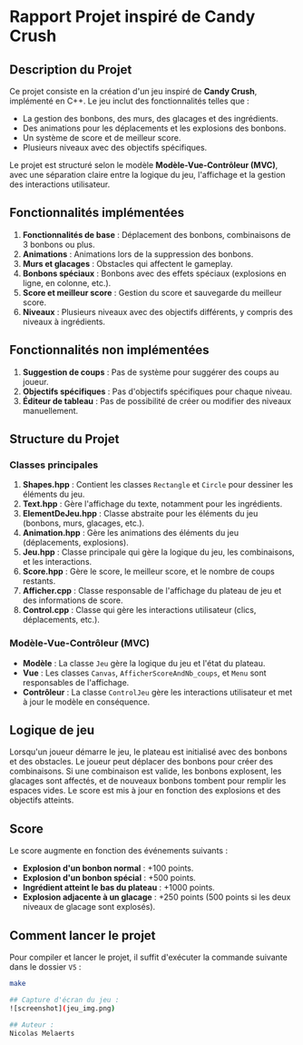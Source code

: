 # Rapport Projet inspiré de Candy Crush

## Description du Projet

Ce projet consiste en la création d'un jeu inspiré de **Candy Crush**, implémenté en C++. Le jeu inclut des fonctionnalités telles que :
- La gestion des bonbons, des murs, des glacages et des ingrédients.
- Des animations pour les déplacements et les explosions des bonbons.
- Un système de score et de meilleur score.
- Plusieurs niveaux avec des objectifs spécifiques.

Le projet est structuré selon le modèle **Modèle-Vue-Contrôleur (MVC)**, avec une séparation claire entre la logique du jeu, l'affichage et la gestion des interactions utilisateur.

## Fonctionnalités implémentées

1. **Fonctionnalités de base** : Déplacement des bonbons, combinaisons de 3 bonbons ou plus.
2. **Animations** : Animations lors de la suppression des bonbons.
3. **Murs et glacages** : Obstacles qui affectent le gameplay.
4. **Bonbons spéciaux** : Bonbons avec des effets spéciaux (explosions en ligne, en colonne, etc.).
5. **Score et meilleur score** : Gestion du score et sauvegarde du meilleur score.
6. **Niveaux** : Plusieurs niveaux avec des objectifs différents, y compris des niveaux à ingrédients.

## Fonctionnalités non implémentées

1. **Suggestion de coups** : Pas de système pour suggérer des coups au joueur.
2. **Objectifs spécifiques** : Pas d'objectifs spécifiques pour chaque niveau.
3. **Éditeur de tableau** : Pas de possibilité de créer ou modifier des niveaux manuellement.

## Structure du Projet

### Classes principales

1. **Shapes.hpp** : Contient les classes `Rectangle` et `Circle` pour dessiner les éléments du jeu.
2. **Text.hpp** : Gère l'affichage du texte, notamment pour les ingrédients.
3. **ElementDeJeu.hpp** : Classe abstraite pour les éléments du jeu (bonbons, murs, glacages, etc.).
4. **Animation.hpp** : Gère les animations des éléments du jeu (déplacements, explosions).
5. **Jeu.hpp** : Classe principale qui gère la logique du jeu, les combinaisons, et les interactions.
6. **Score.hpp** : Gère le score, le meilleur score, et le nombre de coups restants.
7. **Afficher.cpp** : Classe responsable de l'affichage du plateau de jeu et des informations de score.
8. **Control.cpp** : Classe qui gère les interactions utilisateur (clics, déplacements, etc.).

### Modèle-Vue-Contrôleur (MVC)

- **Modèle** : La classe `Jeu` gère la logique du jeu et l'état du plateau.
- **Vue** : Les classes `Canvas`, `AfficherScoreAndNb_coups`, et `Menu` sont responsables de l'affichage.
- **Contrôleur** : La classe `ControlJeu` gère les interactions utilisateur et met à jour le modèle en conséquence.

## Logique de jeu

Lorsqu'un joueur démarre le jeu, le plateau est initialisé avec des bonbons et des obstacles. Le joueur peut déplacer des bonbons pour créer des combinaisons. Si une combinaison est valide, les bonbons explosent, les glacages sont affectés, et de nouveaux bonbons tombent pour remplir les espaces vides. Le score est mis à jour en fonction des explosions et des objectifs atteints.

## Score

Le score augmente en fonction des événements suivants :
- **Explosion d'un bonbon normal** : +100 points.
- **Explosion d'un bonbon spécial** : +500 points.
- **Ingrédient atteint le bas du plateau** : +1000 points.
- **Explosion adjacente à un glacage** : +250 points (500 points si les deux niveaux de glacage sont explosés).

## Comment lancer le projet

Pour compiler et lancer le projet, il suffit d'exécuter la commande suivante dans le dossier `V5` :

```bash
make

## Capture d'écran du jeu :
![screenshot](jeu_img.png)

## Auteur :
Nicolas Melaerts



